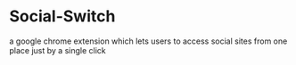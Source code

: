 # Social-Switch
a google chrome extension which lets users to access social sites from one place just by a single click
